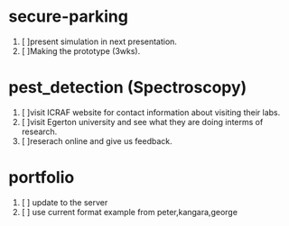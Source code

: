 # secure-parking
1. [ ]present simulation in next presentation.
2. [ ]Making the prototype (3wks).


# pest_detection (Spectroscopy)
1. [ ]visit ICRAF website for contact information about visiting their labs.
2. [ ]visit Egerton university and see what they are doing interms of research.
3. [ ]reserach online and give us feedback.




# portfolio
1. [ ] update to the server 
2. [ ] use current format example from peter,kangara,george